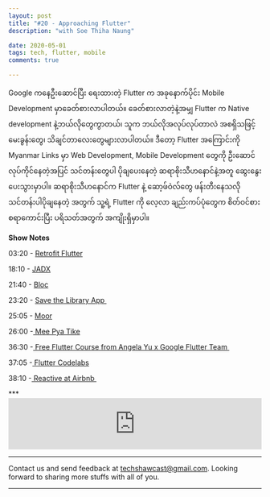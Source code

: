 ```yaml
---
layout: post
title: "#20 - Approaching Flutter"
description: "with Soe Thiha Naung"

date: 2020-05-01
tags: tech, flutter, mobile
comments: true

--- 
```

Google ကနေဦးဆောင်ပြီး ရေးထားတဲ့ Flutter က အခုနောက်ပိုင်း Mobile Development မှာခေတ်စားလာပါတယ်။ ခေတ်စားလာတဲ့နဲ့အမျှ Flutter က Native development နဲ့ဘယ်လိုတွေကွာတယ်၊ သူက ဘယ်လိုအလုပ်လုပ်တာလဲ အစရှိသဖြင့် မေးခွန်းတွေ၊ သိချင်တာလေးတွေများလာပါတယ်။ ဒီတော့ Flutter အကြောင်းကို Myanmar Links မှာ Web Development, Mobile Development တွေကို ဦးဆောင်လုပ်ကိုင်နေတဲ့အပြင် သင်တန်းတွေပါ ပိုချပေးနေတဲ့ ဆရာစိုးသီဟနောင်နဲ့အတူ ဆွေးနွေးပေးသွားမှာပါ။ ဆရာစိုးသီဟနောင်က Flutter နဲ့ ဆော့ဖ်ဝဲလ်တွေ ဖန်းတီးနေသလို သင်တန်းပါပိုချနေတဲ့ အတွက် သူ့ရဲ့ Flutter ကို လေ့လာ ချည်းကပ်ပုံတွေက စိတ်ဝင်စားစရာကောင်းပြီး ပရိသတ်အတွက် အကျိုးရှိမှာပါ။ 

<p><strong>Show Notes</strong></p>
<p>03:20 - <a href="https://pub.dev/packages/retrofit">Retrofit Flutter</a>&nbsp;</p>
<p>18:10 - <a href="https://github.com/skylot/jadx">JADX</a>&nbsp;</p>
<p>21:40 - <a href="https://bloclibrary.dev/">Bloc</a></p>
<p>23:20 - <a href="https://play.google.com/store/apps/details?id=net.myanmarlinks.savethelibrary">Save the Library App&nbsp;</a></p>
<p>25:05 - <a href="https://moor.simonbinder.eu">Moor</a></p>
<p>26:00 -<a href=" https://play.google.com/store/apps/details?id=com.teamflow.meepyatike&amp;hl=en"> Mee Pya Tike</a></p>
<p>36:30 -<a href="https://www.appbrewery.co/p/flutter-development-bootcamp-with-dart"> Free Flutter Course from Angela Yu x Google Flutter Team&nbsp;</a></p>
<p>37:05 -<a href=" https://flutter.dev/docs/codelabs"> Flutter Codelabs</a></p>
<p>38:10 -<a href="https://medium.com/airbnb-engineering/react-native-at-airbnb-f95aa460be1c"> Reactive at Airbnb&nbsp;</a></p>
***



<br/>

<iframe src="https://anchor.fm/techshaw/embed/episodes/Approaching-Flutter-with-Soe-Thiha-Naung-edeti0" height="102px" width="100%" frameborder="0" scrolling="no"></iframe>


***



Contact us and send feedback at [techshawcast@gmail.com](mailto:techshawcast@gmail.com). Looking forward to sharing more stuffs with all of you.

---